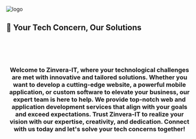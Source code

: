 ![logo](https://i.postimg.cc/vH9gqQYS/Zinvera-IT-Github-Cover-1.png)

## :muscle: Your Tech Concern, Our Solutions

<br />
<br />
<br />
<h3 align="center">Welcome to Zinvera-IT, where your technological challenges are met with innovative and tailored solutions. Whether you want to develop a cutting-edge website, a powerful mobile application, or custom software to elevate your business, our expert team is here to help. We provide top-notch web and application development services that align with your goals and exceed expectations. Trust Zinvera-IT to realize your vision with our expertise, creativity, and dedication.
Connect with us today and let's solve your tech concerns together!
</h3>
<br />
<br />
<br />

<!--
**ZinveraIT/ZinveraIT** is a ✨ _special_ ✨ repository because its `README.md` (this file) appears on your GitHub profile.

Here are some ideas to get you started:

- 🔭 I’m currently working on ...
- 🌱 I’m currently learning ...
- 👯 I’m looking to collaborate on ...
- 🤔 I’m looking for help with ...
- 💬 Ask me about ...
- 📫 How to reach me: ...
- 😄 Pronouns: ...
- ⚡ Fun fact: ...
-->
